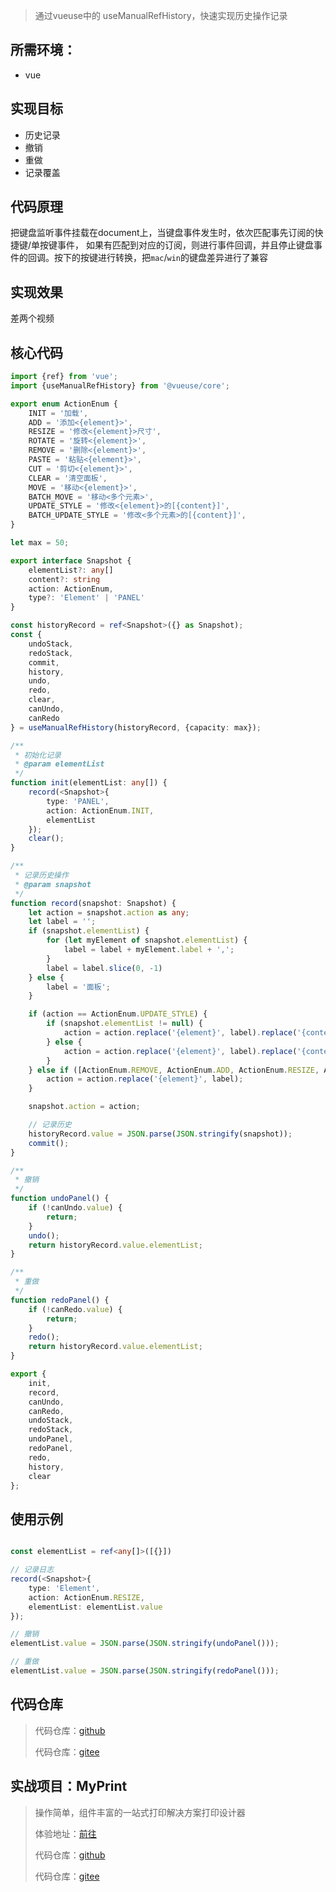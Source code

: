 > 通过vueuse中的 useManualRefHistory，快速实现历史操作记录

## 所需环境：

- vue

## 实现目标

- 历史记录
- 撤销
- 重做
- 记录覆盖

## 代码原理

把键盘监听事件挂载在document上，当键盘事件发生时，依次匹配事先订阅的快捷键/单按键事件，
如果有匹配到对应的订阅，则进行事件回调，并且停止键盘事件的回调。按下的按键进行转换，把`mac`/`win`的键盘差异进行了兼容

## 实现效果

差两个视频

## 核心代码

```ts
import {ref} from 'vue';
import {useManualRefHistory} from '@vueuse/core';

export enum ActionEnum {
    INIT = '加载',
    ADD = '添加<{element}>',
    RESIZE = '修改<{element}>尺寸',
    ROTATE = '旋转<{element}>',
    REMOVE = '删除<{element}>',
    PASTE = '粘贴<{element}>',
    CUT = '剪切<{element}>',
    CLEAR = '清空面板',
    MOVE = '移动<{element}>',
    BATCH_MOVE = '移动<多个元素>',
    UPDATE_STYLE = '修改<{element}>的[{content}]',
    BATCH_UPDATE_STYLE = '修改<多个元素>的[{content}]',
}

let max = 50;

export interface Snapshot {
    elementList?: any[]
    content?: string
    action: ActionEnum,
    type?: 'Element' | 'PANEL'
}

const historyRecord = ref<Snapshot>({} as Snapshot);
const {
    undoStack,
    redoStack,
    commit,
    history,
    undo,
    redo,
    clear,
    canUndo,
    canRedo
} = useManualRefHistory(historyRecord, {capacity: max});

/**
 * 初始化记录
 * @param elementList
 */
function init(elementList: any[]) {
    record(<Snapshot>{
        type: 'PANEL',
        action: ActionEnum.INIT,
        elementList
    });
    clear();
}

/**
 * 记录历史操作
 * @param snapshot
 */
function record(snapshot: Snapshot) {
    let action = snapshot.action as any;
    let label = '';
    if (snapshot.elementList) {
        for (let myElement of snapshot.elementList) {
            label = label + myElement.label + ',';
        }
        label = label.slice(0, -1)
    } else {
        label = '面板';
    }

    if (action == ActionEnum.UPDATE_STYLE) {
        if (snapshot.elementList != null) {
            action = action.replace('{element}', label).replace('{content}', snapshot.content);
        } else {
            action = action.replace('{element}', label).replace('{content}', snapshot.content);
        }
    } else if ([ActionEnum.REMOVE, ActionEnum.ADD, ActionEnum.RESIZE, ActionEnum.ROTATE, ActionEnum.MOVE].includes(action)) {
        action = action.replace('{element}', label);
    }

    snapshot.action = action;

    // 记录历史
    historyRecord.value = JSON.parse(JSON.stringify(snapshot));
    commit();
}

/**
 * 撤销
 */
function undoPanel() {
    if (!canUndo.value) {
        return;
    }
    undo();
    return historyRecord.value.elementList;
}

/**
 * 重做
 */
function redoPanel() {
    if (!canRedo.value) {
        return;
    }
    redo();
    return historyRecord.value.elementList;
}

export {
    init,
    record,
    canUndo,
    canRedo,
    undoStack,
    redoStack,
    undoPanel,
    redoPanel,
    redo,
    history,
    clear
};
```

## 使用示例

```ts

const elementList = ref<any[]>([{}])

// 记录日志
record(<Snapshot>{
    type: 'Element',
    action: ActionEnum.RESIZE,
    elementList: elementList.value
});

// 撤销
elementList.value = JSON.parse(JSON.stringify(undoPanel()));

// 重做
elementList.value = JSON.parse(JSON.stringify(redoPanel()));
```

## 代码仓库

> 代码仓库：[github](https://github.com/MyPrintDesign/myprint-blogs/tree/main/operation-history)
>
> 代码仓库：[gitee](https://gitee.com/MyPrintDesign/myprint-blogs/tree/main/operation-history)

## 实战项目：MyPrint

> 操作简单，组件丰富的一站式打印解决方案打印设计器
>
> 体验地址：[前往](https://demo.myprint.top)
>
> 代码仓库：[github](https://github.com/MyPrintDesign/myprint)
>
> 代码仓库：[gitee](https://gitee.com/MyPrintDesign/myprint)
